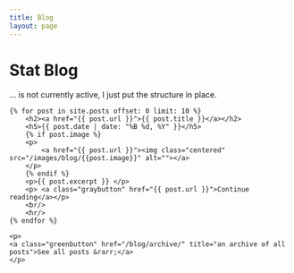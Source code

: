 ```yaml
---
title: Blog
layout: page
---
```


# Stat Blog 

... is not currently active, I just put the structure in place.

<div id="posts">

    {% for post in site.posts offset: 0 limit: 10 %}
    	<h2><a href="{{ post.url }}">{{ post.title }}</a></h2>
	    <h5>{{ post.date | date: "%B %d, %Y" }}</h5>
	    {% if post.image %}
	    <p>
	    	<a href="{{ post.url }}"><img class="centered" src="/images/blog/{{post.image}}" alt=""></a>
    	</p>
    	{% endif %}
        <p>{{ post.excerpt }} </p>
        <p>	<a class="graybutton" href="{{ post.url }}">Continue reading</a></p>
        <br/>
        <hr/>
    {% endfor %}

	<p>
	<a class="greenbutton" href="/blog/archive/" title="an archive of all posts">See all posts &rarr;</a>
	</p>
	
</div>

